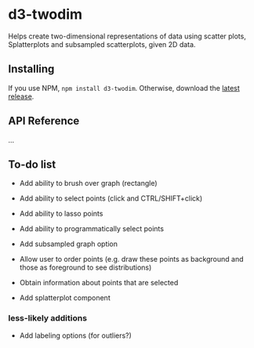 # d3-twodim

Helps create two-dimensional representations of data using scatter plots, Splatterplots and subsampled scatterplots, given 2D data.

## Installing

If you use NPM, `npm install d3-twodim`. Otherwise, download the [latest release](https://github.com/uwgraphics/d3-twodim/releases/latest).

## API Reference

...

## To-do list

* Add ability to brush over graph (rectangle)
* Add ability to select points (click and CTRL/SHIFT+click)
* Add ability to lasso points
* Add ability to programmatically select points
* Add subsampled graph option
* Allow user to order points (e.g. draw these points as background and those as foreground to see distributions)
* Obtain information about points that are selected 

* Add splatterplot component


### less-likely additions
* Add labeling options (for outliers?)